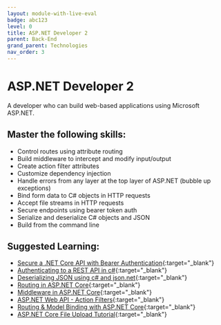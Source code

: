 ```yaml
---
layout: module-with-live-eval
badge: abc123
level: 0
title: ASP.NET Developer 2
parent: Back-End
grand_parent: Technologies
nav_order: 3
---
```

# ASP.NET Developer 2

A developer who can build web-based applications using Microsoft ASP.NET.

## Master the following skills:

- Control routes using attribute routing
- Build middleware to intercept and modify input/output
- Create action filter attributes
- Customize dependency injection
- Handle errors from any layer at the top layer of ASP.NET (bubble up exceptions)
- Bind form data to C# objects in HTTP requests
- Accept file streams in HTTP requests
- Secure endpoints using bearer token auth
- Serialize and deserialize C# objects and JSON
- Build from the command line

## Suggested Learning:

- [Secure a .NET Core API with Bearer Authentication](https://www.youtube.com/watch?v=3PyUjOmuFic){:target="\_blank"}
- [Authenticating to a REST API in c#](https://www.youtube.com/watch?v=XX5pn4pJ4b0){:target="\_blank"}
- [Deserializing JSON using c# and json.net](https://www.youtube.com/watch?v=CjoAYslTKX0){:target="\_blank"}
- [Routing in ASP.NET Core](https://www.youtube.com/watch?v=1fpIynISxnM){:target="\_blank"}
- [Middleware in ASP.NET Core](https://www.youtube.com/watch?v=HCxAERjO4C4){:target="\_blank"}
- [ASP.NET Web API - Action Filters](https://www.youtube.com/watch?v=x7kZJf416J4){:target="\_blank"}
- [Routing & Model Binding with ASP.NET Core](https://www.youtube.com/watch?v=svccL46v-rg){:target="\_blank"}
- [ASP.NET Core File Upload Tutorial](https://www.youtube.com/watch?v=l69kUe1fNSc){:target="\_blank"}
